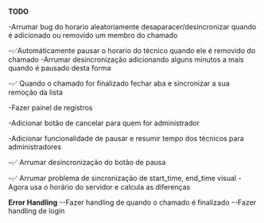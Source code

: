 **TODO**

-Arrumar bug do horario aleatoriamente desaparacer/desincronizar quando é adicionado ou removido um membro do chamado

-✅Automáticamente pausar o horario do técnico quando ele é removido do chamado
	-Arrumar desincronização adicionando alguns minutos a mais quando é pausado desta forma

-✅ Quando o chamado for finalizado fechar aba e sincronizar a sua remoção da lista 

-Fazer painel de registros

-Adicionar botão de cancelar para quem for administrador

-Adicionar funcionalidade de pausar e resumir tempo dos técnicos para administradores

-✅ Arrumar desincronização do botão de pausa

-✅ Arrumar problema de sincronização de start_time, end_time visual
	-Agora usa o horário do servidor e calcula as diferenças




__Error Handling__
--Fazer handling de quando o chamado é finalizado
--Fazer handling de login
